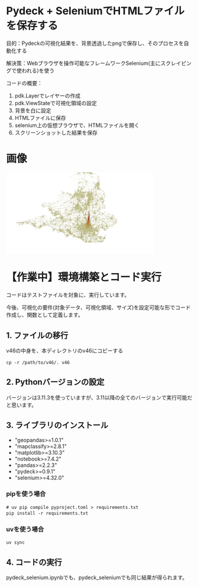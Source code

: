 # Pydeck + SeleniumでHTMLファイルを保存する

目的：Pydeckの可視化結果を、背景透過したpngで保存し、そのプロセスを自動化する

解決策：Webブラウザを操作可能なフレームワークSelenium(主にスクレイピングで使われる)を使う

コードの概要：
1. pdk.Layerでレイヤーの作成
2. pdk.ViewStateで可視化領域の設定
3. 背景を白に設定
4. HTMLファイルに保存
5. selenium上の仮想ブラウザで、HTMLファイルを開く
6. スクリーンショットした結果を保存


# 画像

<img src="map_capture.png" alt="map_capture.png" width="400"/>


# 【作業中】環境構築とコード実行

コードはテストファイルを対象に、実行しています。

今後、可視化の要件(対象データ、可視化領域、サイズ)を設定可能な形でコード作成し、関数として定義します。

## 1. ファイルの移行

v46の中身を、本ディレクトリのv46にコピーする

```{bash}
cp -r /path/to/v46/. v46
```

## 2. Pythonバージョンの設定

バージョンは3.11.3を使っていますが、3.11以降の全てのバージョンで実行可能だと思います。

## 3. ライブラリのインストール

- "geopandas>=1.0.1"
- "mapclassify>=2.8.1"
- "matplotlib>=3.10.3"
- "notebook>=7.4.2"
- "pandas>=2.2.3"
- "pydeck>=0.9.1"
- "selenium>=4.32.0"

### pipを使う場合
```{bash}
# uv pip compile pyproject.toml > requirements.txt
pip install -r requirements.txt
```

### uvを使う場合

```{bash}
uv sync
```

## 4. コードの実行

pydeck_selenium.ipynbでも、pydeck_seleniumでも同じ結果が得られます。